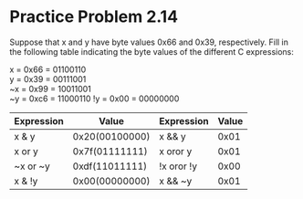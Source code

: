 # Practice Problem 2.14
Suppose that x and y have byte values 0x66 and 0x39, respectively. Fill in the following table indicating the byte values of the different C expressions:

x  = 0x66 = 01100110  
y  = 0x39 = 00111001  
~x = 0x99 = 10011001    
~y = 0xc6 = 11000110
!y = 0x00 = 00000000

Expression | Value | Expression | Value
---|---|---|---
x & y | 0x20(00100000) | x && y | 0x01
x or y | 0x7f(01111111) | x oror y | 0x01
~x or ~y | 0xdf(11011111) | !x oror !y | 0x00
x & !y | 0x00(00000000) | x && ~y | 0x01